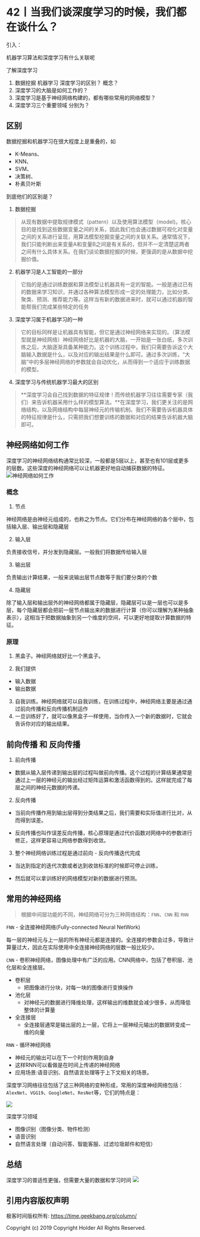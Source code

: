 # 42丨当我们谈深度学习的时候，我们都在谈什么？

引入：

机器学习算法和深度学习有什么关联呢

了解深度学习

1. 数据挖掘 机器学习 深度学习的区别？ 概念？
2. 深度学习的大脑是如何工作的？
3. 深度学习是基于神经网络构建的，都有哪些常用的网络模型？
4. 深度学习三个重要领域  分别为？

## 区别

数据挖掘和机器学习在很大程度上是重叠的，如

- K-Means、
- KNN、
- SVM、
- 决策树、
- 朴素贝叶斯

到底他们的区别是？

1. 数据挖掘

> 从现有数据中提取规律模式（pattern）以及使用算法模型（model)。核心目的是找到这些数据变量之间的关系，因此我们也会通过数据可视化对变量之间的关系进行呈现，用算法模型挖掘变量之间的关联关系。通常情况下，我们只能判断出来变量A和变量B之间是有关系的，但并不一定清楚这两者之间有什么具体关系。在我们谈论数据挖掘的时候，更强调的是从数据中挖掘价值。

2. 机器学习是人工智能的一部分

> 它指的是通过训练数据和算法模型让机器具有一定的智能。一般是通过已有的数据来学习知识，并通过各种算法模型形成一定的处理能力，比如分类、聚类、预测、推荐能力等。这样当有新的数据进来时，就可以通过机器的智能帮我们完成某些特定的任务

3. 深度学习属于机器学习的一种

> 它的目标同样是让机器具有智能，但它是通过神经网络来实现的。（算法模型就是神经网络）神经网络好比是机器的大脑，一开始是一张白纸，多次训练之后，大脑逐渐具备某种能力。这个训练过程中，我们只需要告诉这个大脑输入数据是什么，以及对应的输出结果是什么即可。通过多次训练，“大脑”中的多层神经网络的参数就会自动优化，从而得到一个适应于训练数据的模型。

4. 深度学习与传统机器学习最大的区别

> **深度学习会自己找到数据的特征规律！而传统机器学习往往需要专家（我们）来告诉机器采用什么样的模型算法。**在深度学习，我们更关注的是网络结构，以及网络结构中每层神经元的传输机制。我们不需要告诉机器具体的特征规律是什么，只需把我们想要训练的数据和对应的结果告诉机器大脑即可。


## 神经网络如何工作
深度学习的神经网络结构通常比较深，一般都是5层以上，甚至也有101层或更多的层数。这些深度的神经网络可以让机器更好地自动捕获数据的特征。
![神经网络如何工作](神经网络.jpg)

### 概念

1. 节点

神经网络是由神经元组成的，也称之为节点。它们分布在神经网络的各个层中，包括输入层、输出层和隐藏层

2. 输入层

负责接收信号，并分发到隐藏层。一般我们将数据传给输入层

3. 输出层

负责输出计算结果，一般来说输出层节点数等于我们要分类的个数

4. 隐藏层

除了输入层和输出层外的神经网络都属于隐藏层，隐藏层可以是一层也可以是多层，每个隐藏层都会把前一层节点输出来的数据进行计算（你可以理解为某种抽象表示），这相当于把数据抽象到另一个维度的空间，可以更好地提取计算数据的特征。

### 原理

1. 黑盒子。神经网络就好比一个黑盒子。

2. 我们提供
  - 输入数据
  - 输出数据
3. 自我训练。神经网络就可以自我训练，在训练过程中，神经网络主要是通过通过前向传播和反向传播机制运作
4. 一旦训练好了，就可以像黑盒子一样使用，当你传入一个新的数据时，它就会告诉你对应的输出结果。

## 前向传播 和 反向传播

1. 前向传播

  - 数据从输入层传递到输出层的过程叫做前向传播。这个过程的计算结果通常是通过上一层的神经元的输出经过矩阵运算和激活函数得到的。这样就完成了每层之间的神经元数据的传递。

2. 反向传播
  - 当前向传播作用到输出层得到分类结果之后，我们需要和实际值进行比对，从而得到误差。

  - 反向传播也叫作误差反向传播，核心原理是通过代价函数对网络中的参数进行修正，这样更容易让网络参数得到收敛。

3. 整个神经网络训练过程是通过前向 - 反向传播迭代完成

  - 当达到指定的迭代次数或者达到收敛标准的时候即可停止训练，

  - 然后就可以拿训练好的网络模型对新的数据进行预测。

## 常用的神经网络

> 根据中间层功能的不同，神经网络可分为三种网络结构：`FNN`、`CNN` 和 `RNN`


 `FNN`  - 全连接神经网络(Fully-connected Neural NetWork)

每一层的神经元与上一层的所有神经元都是连接的。全连接的参数会过多，导致计算量过大，因此在实际使用中全连接神经网络的层数一般比较少。

 `CNN` - 卷积神经网络，图像处理中有广泛的应用。CNN网络中，包括了卷积层、池化层和全连接层。
  - 卷积层
    - 把图像进行分块，对每一块的图像进行变换操作
  - 池化层
    - 对神经元的数据进行降维处理，这样输出的维数就会减少很多，从而降低整体的计算量
  - 全连接层
    - 全连接层通常是输出层的上一层，它将上一层神经元输出的数据转变成一维的向量

`RNN` - 循环神经网络
  - 神经元的输出可以在下一个时刻作用到自身
  - 这样RNN可以看做是在时间上传递的神经网络
  - 应用场景:语音识别、自然语言处理等于上下文相关的场景。


深度学习网络往往包括了这三种网络的变种形成，常用的深度神经网络包括：  
 `AlexNet`、`VGG19`、`GoogleNet`、`ResNet`等，它们的特点是：

![](特点.png)

深度学习领域

- 图像识别（图像分类、物件检测）
- 语音识别
- 自然语言处理（自动问答、智能客服、过滤垃圾邮件和短信）


## 总结
深度学习的普适性更强，但需要大量的数据和学习时间
![](总结.png)

## 引用内容版权声明
极客时间版权所有: https://time.geekbang.org/column/

Copyright (c) 2019 Copyright Holder All Rights Reserved.
